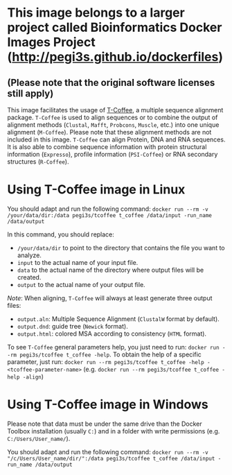 # This image belongs to a larger project called Bioinformatics Docker Images Project (http://pegi3s.github.io/dockerfiles)
## (Please note that the original software licenses still apply)

This image facilitates the usage of [T-Coffee](http://www.tcoffee.org/Projects/tcoffee/index.html), a multiple sequence alignment package. `T-Coffee` is used to align sequences or to combine the output of alignment methods (`Clustal`, `Mafft`, `Probcons`, `Muscle`, etc.) into one unique alignment (`M-Coffee`). Please note that these alignment methods are not included in this image. 
`T-Coffee` can align Protein, DNA and RNA sequences. It is also able to combine sequence information with protein structural information (`Expresso`), profile information (`PSI-Coffee`) or RNA secondary structures (`R-Coffee`).

# Using T-Coffee image in Linux

You should adapt and run the following command: `docker run --rm -v /your/data/dir:/data pegi3s/tcoffee t_coffee /data/input -run_name /data/output`

In this command, you should replace:
- `/your/data/dir` to point to the directory that contains the file you want to analyze.
- `input` to the actual name of your input file.
- `data` to the actual name of the directory where output files will be created.
- `output` to the actual name of your output file.

*Note*: When aligning, `T-Coffee` will always at least generate three output files:
- `output.aln`: Multiple Sequence Alignment (`ClustalW` format by default).
- `output.dnd`: guide tree (`Newick` format).
- `output.html`: colored MSA according to consistency (`HTML` format).

To see `T-Coffee` general parameters help, you just need to run: `docker run --rm pegi3s/tcoffee t_coffee -help`. To obtain the help of a specific parameter, just run: `docker run --rm pegi3s/tcoffee t_coffee -help -<tcoffee-parameter-name>` (e.g. `docker run --rm pegi3s/tcoffee t_coffee -help -align`)

# Using T-Coffee image in Windows

Please note that data must be under the same drive than the Docker Toolbox installation (usually `C:`) and in a folder with write permissions (e.g. `C:/Users/User_name/`).

You should adapt and run the following command: `docker run --rm -v "/c/Users/User_name/dir/":/data pegi3s/tcoffee t_coffee /data/input -run_name /data/output`
